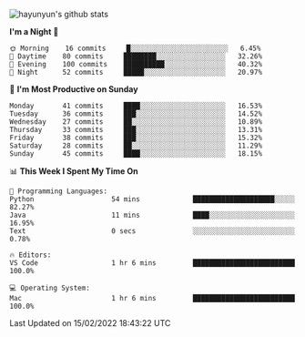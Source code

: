 
![hayunyun's github stats](https://github-readme-stats.vercel.app/api?username=hayunyun&show_icons=true)


<!--START_SECTION:waka-->
**I'm a Night 🦉** 

```text
🌞 Morning    16 commits     █░░░░░░░░░░░░░░░░░░░░░░░░   6.45% 
🌆 Daytime    80 commits     ████████░░░░░░░░░░░░░░░░░   32.26% 
🌃 Evening    100 commits    ██████████░░░░░░░░░░░░░░░   40.32% 
🌙 Night      52 commits     █████░░░░░░░░░░░░░░░░░░░░   20.97%

```
📅 **I'm Most Productive on Sunday** 

```text
Monday       41 commits     ████░░░░░░░░░░░░░░░░░░░░░   16.53% 
Tuesday      36 commits     ███░░░░░░░░░░░░░░░░░░░░░░   14.52% 
Wednesday    27 commits     ██░░░░░░░░░░░░░░░░░░░░░░░   10.89% 
Thursday     33 commits     ███░░░░░░░░░░░░░░░░░░░░░░   13.31% 
Friday       38 commits     ███░░░░░░░░░░░░░░░░░░░░░░   15.32% 
Saturday     28 commits     ██░░░░░░░░░░░░░░░░░░░░░░░   11.29% 
Sunday       45 commits     ████░░░░░░░░░░░░░░░░░░░░░   18.15%

```


📊 **This Week I Spent My Time On** 

```text
💬 Programming Languages: 
Python                   54 mins             ████████████████████░░░░░   82.27% 
Java                     11 mins             ████░░░░░░░░░░░░░░░░░░░░░   16.95% 
Text                     0 secs              ░░░░░░░░░░░░░░░░░░░░░░░░░   0.78%

🔥 Editors: 
VS Code                  1 hr 6 mins         █████████████████████████   100.0%

💻 Operating System: 
Mac                      1 hr 6 mins         █████████████████████████   100.0%

```


 Last Updated on 15/02/2022 18:43:22 UTC
<!--END_SECTION:waka-->

<!--
**hayunyun/hayunyun** is a ✨ _special_ ✨ repository because its `README.md` (this file) appears on your GitHub profile.

Here are some ideas to get you started:

- 🔭 I’m currently working on ...
- 🌱 I’m currently learning ...
- 👯 I’m looking to collaborate on ...
- 🤔 I’m looking for help with ...
- 💬 Ask me about ...
- 📫 How to reach me: ...
- 😄 Pronouns: ...
- ⚡ Fun fact: ...
-->
